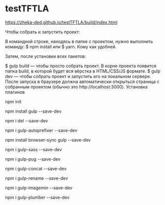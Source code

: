 # testTFTLA

https://zheka-ded.github.io/testTFTLA/build/index.html

Чтобы собрать и запустить проект:

В командной строке, находясь в папке с проектом, нужно выполнить команду: $ npm install или $ yarn. Кому как удобней.

Затем, после установки всех пакетов:

$ gulp build — чтобы просто собрать проект. В корне проекта появится папка build, в которой будет вся вёрстка в HTML/CSS/JS формате. $ gulp dev — чтобы собрать проект и запустить его на локальном сервере. После запуска в браузере должна автоматически открыться страница с собранным проектом (обычно это http://localhost:3000). Установка плагинов

npm init

npm install gulp --save-dev

npm i del --save-dev

npm i gulp-autoprefixer --save-dev

npm install browser-sync gulp --save-dev

npm i gulp-sass --save-dev

npm i gulp-pug --save-dev

npm i gulp-concat --save-dev

npm i gulp-rename --save-dev

npm i gulp-imagemin --save-dev

npm i gulp-plumber --save-dev